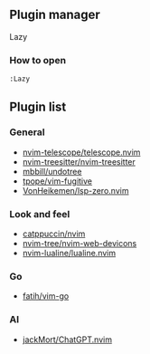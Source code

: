 ## Plugin manager

Lazy

### How to open
`:Lazy`

## Plugin list

### General

- [nvim-telescope/telescope.nvim](https://github.com/nvim-telescope/telescope.nvim)
- [nvim-treesitter/nvim-treesitter](https://github.com/nvim-treesitter/nvim-treesitter)
- [mbbill/undotree](https://github.com/mbbill/undotree)
- [tpope/vim-fugitive](https://github.com/tpope/vim-fugitive)
- [VonHeikemen/lsp-zero.nvim](https://github.com/VonHeikemen/lsp-zero.nvim)

### Look and feel
- [catppuccin/nvim](https://github.com/catppuccin/nvim)
- [nvim-tree/nvim-web-devicons](https://github.com/nvim-tree/nvim-web-devicons)
- [nvim-lualine/lualine.nvim](https://github.com/nvim-lualine/lualine.nvim)

### Go
- [fatih/vim-go](https://github.com/fatih/vim-go)

### AI
- [jackMort/ChatGPT.nvim](https://github.com/jackMort/ChatGPT.nvim)
